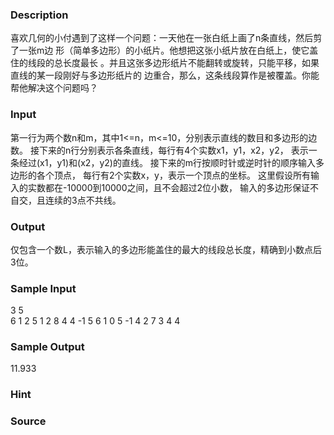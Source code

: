 
### Description
喜欢几何的小付遇到了这样一个问题：一天他在一张白纸上画了n条直线，然后剪了一张m边
形（简单多边形）的小纸片。他想把这张小纸片放在白纸上，使它盖住的线段的总长度最长
。并且这张多边形纸片不能翻转或旋转，只能平移，如果直线的某一段刚好与多边形纸片的
边重合，那么，这条线段算作是被覆盖。你能帮他解决这个问题吗？
### Input
第一行为两个数n和m，其中1<=n，m<=10，分别表示直线的数目和多边形的边数。
接下来的n行分别表示各条直线，每行有4个实数x1，y1，x2，y2，
表示一条经过(x1，y1)和(x2，y2)的直线。
接下来的m行按顺时针或逆时针的顺序输入多边形的各个顶点，
每行有2个实数x，y，表示一个顶点的坐标。
这里假设所有输入的实数都在-10000到10000之间，且不会超过2位小数，
输入的多边形保证不自交，且连续的3点不共线。
### Output
仅包含一个数L，表示输入的多边形能盖住的最大的线段总长度，精确到小数点后3位。
### Sample Input
3 5                                     
6 1 2 5
1 2 8 4
4 -1 5 6
1 0
5 -1
4 2
7 3
4 4
### Sample Output
11.933
### Hint

### Source
